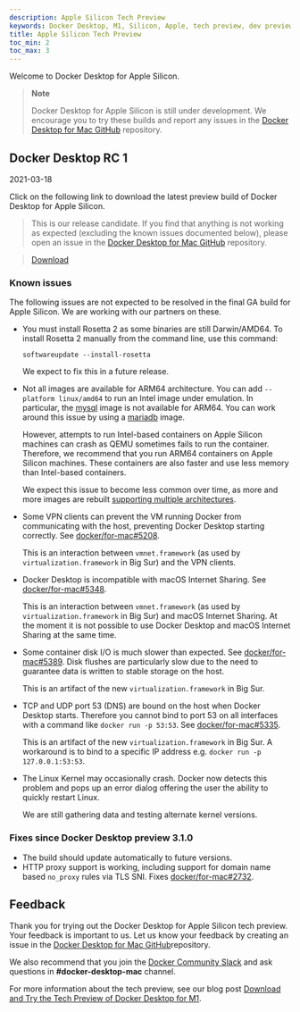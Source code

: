 ```yaml
---
description: Apple Silicon Tech Preview
keywords: Docker Desktop, M1, Silicon, Apple, tech preview, dev preview
title: Apple Silicon Tech Preview
toc_min: 2
toc_max: 3
---
```


Welcome to Docker Desktop for Apple Silicon.

> **Note**
>
> Docker Desktop for Apple Silicon is still under development. We encourage you to try these builds and report any issues in the [Docker Desktop for Mac GitHub](https://github.com/docker/for-mac) repository.

## Docker Desktop RC 1

2021-03-18

Click on the following link to download the latest preview build of Docker Desktop for Apple Silicon.

> This is our release candidate. If you find that anything is not working as expected (excluding the known issues documented below), please open an issue in the [Docker Desktop for Mac GitHub](https://github.com/docker/for-mac/issues) repository.

> [Download](https://desktop.docker.com/mac/stable/arm64/62029/Docker.dmg)

### Known issues

The following issues are not expected to be resolved in the final GA build for Apple Silicon. We are working with our partners on these.

- You must install Rosetta 2 as some binaries are still Darwin/AMD64. To install Rosetta 2 manually from the command line, use this command:

    ```
    softwareupdate --install-rosetta
    ```
    We expect to fix this in a future release.

- Not all images are available for ARM64 architecture. You can add `--platform linux/amd64` to run an Intel image under emulation. In particular, the [mysql](https://hub.docker.com/_/mysql?tab=tags&page=1&ordering=last_updated) image is not available for ARM64. You can work around this issue by using a [mariadb](https://hub.docker.com/_/mariadb?tab=tags&page=1&ordering=last_updated) image.

   However, attempts to run Intel-based containers on Apple Silicon machines can crash as QEMU sometimes fails to run the container. Therefore, we recommend that you run ARM64 containers on Apple Silicon machines. These containers are also faster and use less memory than Intel-based containers.

   We expect this issue to become less common over time, as more and more images are rebuilt [supporting multiple architectures](https://www.docker.com/blog/multi-arch-build-and-images-the-simple-way/).

- Some VPN clients can prevent the VM running Docker from communicating with the host, preventing Docker Desktop starting correctly. See [docker/for-mac#5208](https://github.com/docker/for-mac/issues/5208).

   This is an interaction between `vmnet.framework` (as used by `virtualization.framework` in Big Sur) and the VPN clients.

- Docker Desktop is incompatible with macOS Internet Sharing. See [docker/for-mac#5348](https://github.com/docker/for-mac/issues/5348).

   This is an interaction between `vmnet.framework` (as used by `virtualization.framework` in Big Sur) and macOS Internet Sharing. At the moment it is not possible to use Docker Desktop and macOS Internet Sharing at the same time.

- Some container disk I/O is much slower than expected. See [docker/for-mac#5389](https://github.com/docker/for-mac/issues/5389). Disk flushes are particularly slow due to the need to guarantee data is written to stable storage on the host.

   This is an artifact of the new `virtualization.framework` in Big Sur.

- TCP and UDP port 53 (DNS) are bound on the host when Docker Desktop starts. Therefore you cannot bind to port 53 on all interfaces with a command like `docker run -p 53:53`. See [docker/for-mac#5335](https://github.com/docker/for-mac/issues/5335).

   This is an artifact of the new `virtualization.framework` in Big Sur. A workaround is to bind to a specific IP address e.g. `docker run -p 127.0.0.1:53:53`.

- The Linux Kernel may occasionally crash. Docker now detects this problem and pops up an error dialog offering the user the ability to quickly restart Linux.

   We are still gathering data and testing alternate kernel versions.

### Fixes since Docker Desktop preview 3.1.0

- The build should update automatically to future versions.
- HTTP proxy support is working, including support for domain name based `no_proxy` rules via TLS SNI. Fixes [docker/for-mac#2732](https://github.com/docker/for-mac/issues/2732).

## Feedback

Thank you for trying out the Docker Desktop for Apple Silicon tech preview. Your feedback is important to us. Let us know your feedback by creating an issue in the [Docker Desktop for Mac GitHub](https://github.com/docker/for-mac/issues)repository.

We also recommend that you join the [Docker Community Slack](https://www.docker.com/docker-community) and ask questions in **#docker-desktop-mac** channel.

For more information about the tech preview, see our blog post [Download and Try the Tech Preview of Docker Desktop for M1](https://www.docker.com/blog/download-and-try-the-tech-preview-of-docker-desktop-for-m1/).
